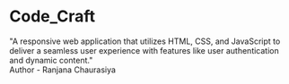 # Code_Craft
"A responsive web application that utilizes HTML, CSS, and JavaScript to deliver a seamless user experience with features like user authentication and dynamic content."
<br>
Author - Ranjana Chaurasiya
